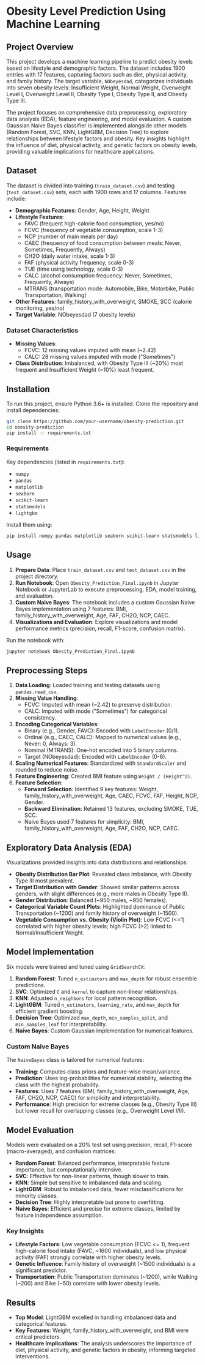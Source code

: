 # Obesity Level Prediction Using Machine Learning

## Project Overview
This project develops a machine learning pipeline to predict obesity levels based on lifestyle and demographic factors. The dataset includes 1900 entries with 17 features, capturing factors such as diet, physical activity, and family history. The target variable, `NObeyesdad`, categorizes individuals into seven obesity levels: Insufficient Weight, Normal Weight, Overweight Level I, Overweight Level II, Obesity Type I, Obesity Type II, and Obesity Type III.

The project focuses on comprehensive data preprocessing, exploratory data analysis (EDA), feature engineering, and model evaluation. A custom Gaussian Naive Bayes classifier is implemented alongside other models (Random Forest, SVC, KNN, LightGBM, Decision Tree) to explore relationships between lifestyle factors and obesity. Key insights highlight the influence of diet, physical activity, and genetic factors on obesity levels, providing valuable implications for healthcare applications.

## Dataset
The dataset is divided into training (`train_dataset.csv`) and testing (`test_dataset.csv`) sets, each with 1900 rows and 17 columns. Features include:

- **Demographic Features**: Gender, Age, Height, Weight
- **Lifestyle Features**:
  - FAVC (frequent high-calorie food consumption, yes/no)
  - FCVC (frequency of vegetable consumption, scale 1-3)
  - NCP (number of main meals per day)
  - CAEC (frequency of food consumption between meals: Never, Sometimes, Frequently, Always)
  - CH2O (daily water intake, scale 1-3)
  - FAF (physical activity frequency, scale 0-3)
  - TUE (time using technology, scale 0-3)
  - CALC (alcohol consumption frequency: Never, Sometimes, Frequently, Always)
  - MTRANS (transportation mode: Automobile, Bike, Motorbike, Public Transportation, Walking)
- **Other Features**: family_history_with_overweight, SMOKE, SCC (calorie monitoring, yes/no)
- **Target Variable**: NObeyesdad (7 obesity levels)

### Dataset Characteristics
- **Missing Values**:
  - FCVC: 12 missing values imputed with mean (~2.42)
  - CALC: 28 missing values imputed with mode ("Sometimes")
- **Class Distribution**: Imbalanced, with Obesity Type III (~20%) most frequent and Insufficient Weight (~10%) least frequent.

## Installation
To run this project, ensure Python 3.6+ is installed. Clone the repository and install dependencies:

```bash
git clone https://github.com/your-username/obesity-prediction.git
cd obesity-prediction
pip install -r requirements.txt
```

### Requirements
Key dependencies (listed in `requirements.txt`):
- `numpy`
- `pandas`
- `matplotlib`
- `seaborn`
- `scikit-learn`
- `statsmodels`
- `lightgbm`

Install them using:
```bash
pip install numpy pandas matplotlib seaborn scikit-learn statsmodels lightgbm
```

## Usage
1. **Prepare Data**: Place `train_dataset.csv` and `test_dataset.csv` in the project directory.
2. **Run Notebook**: Open `Obesity_Prediction_Final.ipynb` in Jupyter Notebook or JupyterLab to execute preprocessing, EDA, model training, and evaluation.
3. **Custom Naive Bayes**: The notebook includes a custom Gaussian Naive Bayes implementation using 7 features: BMI, family_history_with_overweight, Age, FAF, CH2O, NCP, CAEC.
4. **Visualizations and Evaluation**: Explore visualizations and model performance metrics (precision, recall, F1-score, confusion matrix).

Run the notebook with:
```bash
jupyter notebook Obesity_Prediction_Final.ipynb
```

## Preprocessing Steps
1. **Data Loading**: Loaded training and testing datasets using `pandas.read_csv`.
2. **Missing Value Handling**:
   - FCVC: Imputed with mean (~2.42) to preserve distribution.
   - CALC: Imputed with mode ("Sometimes") for categorical consistency.
3. **Encoding Categorical Variables**:
   - Binary (e.g., Gender, FAVC): Encoded with `LabelEncoder` (0/1).
   - Ordinal (e.g., CAEC, CALC): Mapped to numerical values (e.g., Never: 0, Always: 3).
   - Nominal (MTRANS): One-hot encoded into 5 binary columns.
   - Target (NObeyesdad): Encoded with `LabelEncoder` (0-6).
4. **Scaling Numerical Features**: Standardized with `StandardScaler` and rounded to reduce noise.
5. **Feature Engineering**: Created BMI feature using `Weight / (Height^2)`.
6. **Feature Selection**:
   - **Forward Selection**: Identified 9 key features: Weight, family_history_with_overweight, Age, CAEC, FCVC, FAF, Height, NCP, Gender.
   - **Backward Elimination**: Retained 13 features, excluding SMOKE, TUE, SCC.
   - Naive Bayes used 7 features for simplicity: BMI, family_history_with_overweight, Age, FAF, CH2O, NCP, CAEC.

## Exploratory Data Analysis (EDA)
Visualizations provided insights into data distributions and relationships:
- **Obesity Distribution Bar Plot**: Revealed class imbalance, with Obesity Type III most prevalent.
- **Target Distribution with Gender**: Showed similar patterns across genders, with slight differences (e.g., more males in Obesity Type II).
- **Gender Distribution**: Balanced (~950 males, ~950 females).
- **Categorical Variable Count Plots**: Highlighted dominance of Public Transportation (~1200) and family history of overweight (~1500).
- **Vegetable Consumption vs. Obesity (Violin Plot)**: Low FCVC (<=1) correlated with higher obesity levels; high FCVC (>2) linked to Normal/Insufficient Weight.

## Model Implementation
Six models were trained and tuned using `GridSearchCV`:
1. **Random Forest**: Tuned `n_estimators` and `max_depth` for robust ensemble predictions.
2. **SVC**: Optimized `C` and `kernel` to capture non-linear relationships.
3. **KNN**: Adjusted `n_neighbors` for local pattern recognition.
4. **LightGBM**: Tuned `n_estimators`, `learning_rate`, and `max_depth` for efficient gradient boosting.
5. **Decision Tree**: Optimized `max_depth`, `min_samples_split`, and `min_samples_leaf` for interpretability.
6. **Naive Bayes**: Custom Gaussian implementation for numerical features.

### Custom Naive Bayes
The `NaiveBayes` class is tailored for numerical features:
- **Training**: Computes class priors and feature-wise mean/variance.
- **Prediction**: Uses log-probabilities for numerical stability, selecting the class with the highest probability.
- **Features**: Uses 7 features (BMI, family_history_with_overweight, Age, FAF, CH2O, NCP, CAEC) for simplicity and interpretability.
- **Performance**: High precision for extreme classes (e.g., Obesity Type III) but lower recall for overlapping classes (e.g., Overweight Level I/II).

## Model Evaluation
Models were evaluated on a 20% test set using precision, recall, F1-score (macro-averaged), and confusion matrices:
- **Random Forest**: Balanced performance, interpretable feature importance, but computationally intensive.
- **SVC**: Effective for non-linear patterns, though slower to train.
- **KNN**: Simple but sensitive to imbalanced data and scaling.
- **LightGBM**: Robust to imbalanced data, fewer misclassifications for minority classes.
- **Decision Tree**: Highly interpretable but prone to overfitting.
- **Naive Bayes**: Efficient and precise for extreme classes, limited by feature independence assumption.

### Key Insights
- **Lifestyle Factors**: Low vegetable consumption (FCVC <= 1), frequent high-calorie food intake (FAVC, ~1600 individuals), and low physical activity (FAF) strongly correlate with higher obesity levels.
- **Genetic Influence**: Family history of overweight (~1500 individuals) is a significant predictor.
- **Transportation**: Public Transportation dominates (~1200), while Walking (~200) and Bike (~50) correlate with lower obesity levels.

## Results
- **Top Model**: LightGBM excelled in handling imbalanced data and categorical features.
- **Key Features**: Weight, family_history_with_overweight, and BMI were critical predictors.
- **Healthcare Implications**: The analysis underscores the importance of diet, physical activity, and genetic factors in obesity, informing targeted interventions.
